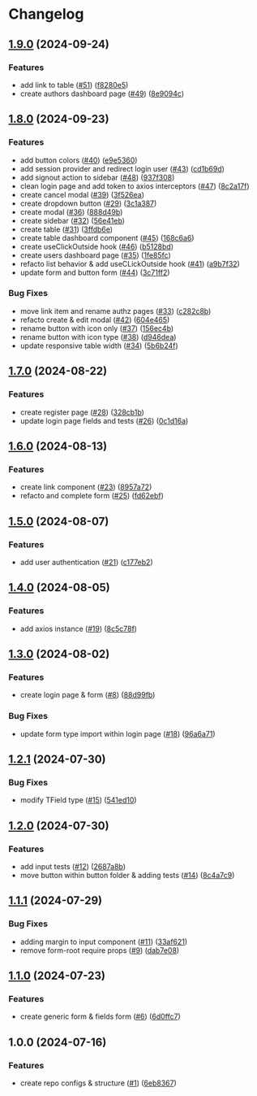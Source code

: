 # Changelog

## [1.9.0](https://github.com/Gmayer111/lcbd-front/compare/v1.8.0...v1.9.0) (2024-09-24)


### Features

* add link to table ([#51](https://github.com/Gmayer111/lcbd-front/issues/51)) ([f8280e5](https://github.com/Gmayer111/lcbd-front/commit/f8280e5b00c90b12d585d4b1b44a6b14ad1cadb9))
* create authors dashboard page ([#49](https://github.com/Gmayer111/lcbd-front/issues/49)) ([8e9094c](https://github.com/Gmayer111/lcbd-front/commit/8e9094cd866e19a4bac4a6ecb7a75a3cc8d30e68))

## [1.8.0](https://github.com/Gmayer111/lcbd-front/compare/v1.7.0...v1.8.0) (2024-09-23)


### Features

* add button colors ([#40](https://github.com/Gmayer111/lcbd-front/issues/40)) ([e9e5360](https://github.com/Gmayer111/lcbd-front/commit/e9e5360a712cfd45831795d0f43edc9bcaefc416))
* add session provider and redirect login user ([#43](https://github.com/Gmayer111/lcbd-front/issues/43)) ([cd1b69d](https://github.com/Gmayer111/lcbd-front/commit/cd1b69df0ed7fc4bc01701114db1cb2a0b760ef8))
* add signout action to sidebar ([#48](https://github.com/Gmayer111/lcbd-front/issues/48)) ([937f308](https://github.com/Gmayer111/lcbd-front/commit/937f3089176f1696c117135768ad6a669cf0b44d))
* clean login page and add token to axios interceptors ([#47](https://github.com/Gmayer111/lcbd-front/issues/47)) ([8c2a17f](https://github.com/Gmayer111/lcbd-front/commit/8c2a17fbd3ddf727ffcb0665874f9ce18b0c0e22))
* create cancel modal ([#39](https://github.com/Gmayer111/lcbd-front/issues/39)) ([3f526ea](https://github.com/Gmayer111/lcbd-front/commit/3f526ea0c91cba87ddc6196448cb855a8b0996fc))
* create dropdown button ([#29](https://github.com/Gmayer111/lcbd-front/issues/29)) ([3c1a387](https://github.com/Gmayer111/lcbd-front/commit/3c1a387d175a95197005d3a6fcb6d845a5bc8501))
* create modal ([#36](https://github.com/Gmayer111/lcbd-front/issues/36)) ([888d49b](https://github.com/Gmayer111/lcbd-front/commit/888d49b19b5f4d9b37330d61855ac21062f83848))
* create sidebar ([#32](https://github.com/Gmayer111/lcbd-front/issues/32)) ([56e41eb](https://github.com/Gmayer111/lcbd-front/commit/56e41eb459ff8302b502a8dde9c8b78aaa82ed60))
* create table ([#31](https://github.com/Gmayer111/lcbd-front/issues/31)) ([3ffdb6e](https://github.com/Gmayer111/lcbd-front/commit/3ffdb6eb77ea03690f6dded5b0c27fe8b1a71196))
* create table dashboard component ([#45](https://github.com/Gmayer111/lcbd-front/issues/45)) ([168c6a6](https://github.com/Gmayer111/lcbd-front/commit/168c6a69710c51b6a8d32f40815e5c9d209d203f))
* create useClickOutside hook ([#46](https://github.com/Gmayer111/lcbd-front/issues/46)) ([b5128bd](https://github.com/Gmayer111/lcbd-front/commit/b5128bdc1cdf90657a033b8b3965c3e33d19bfa4))
* create users dashboard page ([#35](https://github.com/Gmayer111/lcbd-front/issues/35)) ([1fe85fc](https://github.com/Gmayer111/lcbd-front/commit/1fe85fc272cfdbccf7ece009c5570e680542789c))
* refacto list behavior & add useCLickOutside hook ([#41](https://github.com/Gmayer111/lcbd-front/issues/41)) ([a9b7f32](https://github.com/Gmayer111/lcbd-front/commit/a9b7f322455cee7700551ad855ca70f6196be471))
* update form and button form ([#44](https://github.com/Gmayer111/lcbd-front/issues/44)) ([3c71ff2](https://github.com/Gmayer111/lcbd-front/commit/3c71ff2110fdec9ece676b85e26a315d99ae5d24))


### Bug Fixes

* move link item and rename authz pages ([#33](https://github.com/Gmayer111/lcbd-front/issues/33)) ([c282c8b](https://github.com/Gmayer111/lcbd-front/commit/c282c8b8b385dd5c0584c240d737a3b232ebc8e0))
* refacto create & edit modal ([#42](https://github.com/Gmayer111/lcbd-front/issues/42)) ([604e465](https://github.com/Gmayer111/lcbd-front/commit/604e4654dd7a4c62e74439812a1565d9ed42f88a))
* rename button with icon only ([#37](https://github.com/Gmayer111/lcbd-front/issues/37)) ([156ec4b](https://github.com/Gmayer111/lcbd-front/commit/156ec4b21eef1903995555914c32fd73d9058820))
* rename button with icon type ([#38](https://github.com/Gmayer111/lcbd-front/issues/38)) ([d946dea](https://github.com/Gmayer111/lcbd-front/commit/d946dea0b456a6d3cd3fbd039ddebcf0227a5a06))
* update responsive table width ([#34](https://github.com/Gmayer111/lcbd-front/issues/34)) ([5b6b24f](https://github.com/Gmayer111/lcbd-front/commit/5b6b24fb6b860e736a77257632ac38be8d9dbab7))

## [1.7.0](https://github.com/Gmayer111/lcbd-front/compare/v1.6.0...v1.7.0) (2024-08-22)


### Features

* create register page ([#28](https://github.com/Gmayer111/lcbd-front/issues/28)) ([328cb1b](https://github.com/Gmayer111/lcbd-front/commit/328cb1ba86c4a895a10dc664080928cc399e8ac2))
* update login page fields and tests ([#26](https://github.com/Gmayer111/lcbd-front/issues/26)) ([0c1d16a](https://github.com/Gmayer111/lcbd-front/commit/0c1d16af37b10eea490b3ab4cf3187bf088eb609))

## [1.6.0](https://github.com/Gmayer111/lcbd-front/compare/v1.5.0...v1.6.0) (2024-08-13)


### Features

* create link component ([#23](https://github.com/Gmayer111/lcbd-front/issues/23)) ([8957a72](https://github.com/Gmayer111/lcbd-front/commit/8957a72c566a49516c2191bd9f40862922d89eef))
* refacto and complete form ([#25](https://github.com/Gmayer111/lcbd-front/issues/25)) ([fd62ebf](https://github.com/Gmayer111/lcbd-front/commit/fd62ebfba527679344772dbc8916967c12ed3a07))

## [1.5.0](https://github.com/Gmayer111/lcbd-front/compare/v1.4.0...v1.5.0) (2024-08-07)


### Features

* add user authentication ([#21](https://github.com/Gmayer111/lcbd-front/issues/21)) ([c177eb2](https://github.com/Gmayer111/lcbd-front/commit/c177eb2a6eee01a17e44bb450e8583fd0d6939eb))

## [1.4.0](https://github.com/Gmayer111/lcbd-front/compare/v1.3.0...v1.4.0) (2024-08-05)


### Features

* add axios instance ([#19](https://github.com/Gmayer111/lcbd-front/issues/19)) ([8c5c78f](https://github.com/Gmayer111/lcbd-front/commit/8c5c78f10abfe2d88f89cb02447954e523c90819))

## [1.3.0](https://github.com/Gmayer111/lcbd-front/compare/v1.2.1...v1.3.0) (2024-08-02)


### Features

* create login page & form ([#8](https://github.com/Gmayer111/lcbd-front/issues/8)) ([88d99fb](https://github.com/Gmayer111/lcbd-front/commit/88d99fb8e473b4d39f9057a5b7811929e3dbe13e))


### Bug Fixes

* update form type import within login page ([#18](https://github.com/Gmayer111/lcbd-front/issues/18)) ([96a6a71](https://github.com/Gmayer111/lcbd-front/commit/96a6a7186082be6019ec48c2a2d0c7e09cd3499f))

## [1.2.1](https://github.com/Gmayer111/lcbd-front/compare/v1.2.0...v1.2.1) (2024-07-30)


### Bug Fixes

* modify TField type ([#15](https://github.com/Gmayer111/lcbd-front/issues/15)) ([541ed10](https://github.com/Gmayer111/lcbd-front/commit/541ed1077683c1a1995f1f3113ee614f97cc2012))

## [1.2.0](https://github.com/Gmayer111/lcbd-front/compare/v1.1.1...v1.2.0) (2024-07-30)


### Features

* add input tests ([#12](https://github.com/Gmayer111/lcbd-front/issues/12)) ([2687a8b](https://github.com/Gmayer111/lcbd-front/commit/2687a8b9abac2f935e0d466c38ea3ee07078abdd))
* move button within button folder & adding tests ([#14](https://github.com/Gmayer111/lcbd-front/issues/14)) ([8c4a7c9](https://github.com/Gmayer111/lcbd-front/commit/8c4a7c910d3e62fd8218c40580e0df1fad377f16))

## [1.1.1](https://github.com/Gmayer111/lcbd-front/compare/v1.1.0...v1.1.1) (2024-07-29)


### Bug Fixes

* adding margin to input component ([#11](https://github.com/Gmayer111/lcbd-front/issues/11)) ([33af621](https://github.com/Gmayer111/lcbd-front/commit/33af621ec6ff714c520c7f5571898f33d07e70fc))
* remove form-root require props ([#9](https://github.com/Gmayer111/lcbd-front/issues/9)) ([dab7e08](https://github.com/Gmayer111/lcbd-front/commit/dab7e08f7efda6f6a2c46d06ab27a56bd6d395be))

## [1.1.0](https://github.com/Gmayer111/lcbd-front/compare/v1.0.0...v1.1.0) (2024-07-23)


### Features

* create generic form & fields form ([#6](https://github.com/Gmayer111/lcbd-front/issues/6)) ([6d0ffc7](https://github.com/Gmayer111/lcbd-front/commit/6d0ffc7178af1d25e1129f40a154b4253ea5d182))

## 1.0.0 (2024-07-16)


### Features

* create repo configs & structure ([#1](https://github.com/Gmayer111/lcbd-front/issues/1)) ([6eb8367](https://github.com/Gmayer111/lcbd-front/commit/6eb83670a4be58ca71183ea2a09464efa2dc1a55))
